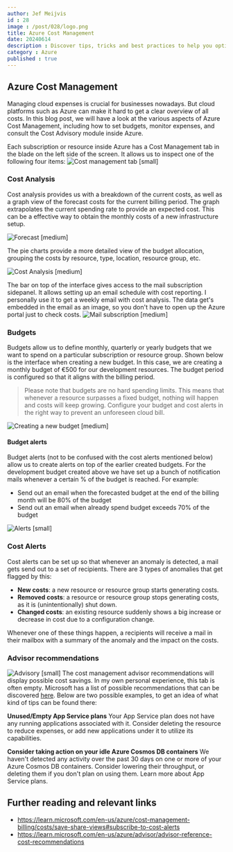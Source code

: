 ```yaml
---
author: Jef Meijvis
id : 28
image : /post/028/logo.png
title: Azure Cost Management
date: 20240614
description : Discover tips, tricks and best practices to help you optimize your Azure spending.
category : Azure 
published : true
---
```


## Azure Cost Management
Managing cloud expenses is crucial for businesses nowadays. 
But cloud platforms such as Azure can make it hard to get a clear overview of all costs.
In this blog post, we will have a look at the various aspects of Azure Cost Management, including how to set budgets, monitor expenses, and consult the Cost Advisory module inside Azure. 

Each subscription or resource inside Azure has a Cost Management tab in the blade on the left side of the screen.
It allows us to inspect one of the following four items:
![Cost management tab [small]](images/cost-management-tab.png)

### Cost Analysis
Cost analysis provides us with a breakdown of the current costs, as well as a graph view of the forecast costs for the current billing period. The graph extrapolates the current spending rate to provide an expected cost. This can be a effective way to obtain the monthly costs of a new infrastructure setup.  

![Forecast [medium]](images/forecast.png)

The pie charts provide a more detailed view of the budget allocation, grouping the costs by resource, type, location, resource group, etc.

![Cost Analysis [medium]](images/cost-analysis.png)

The bar on top of the interface gives access to the mail subscription sidepanel. 
It allows setting up an email schedule with cost reporting. 
I personally use it to get a weekly email with cost analysis. 
The data get's embedded in the email as an image, so you don't have to open up the Azure portal just to check costs.
![Mail subscription [medium]](images/mail-subscription.png)

### Budgets
Budgets allow us to define monthly, quarterly or yearly budgets that we want to spend on a particular subscription or resource group.
Shown below is the interface when creating a new budget.
In this case, we are creating a monthly budget of €500 for our development resources.
The budget period is configured so that it aligns with the billing period.

> Please note that budgets are no hard spending limits. This means that whenever a resource surpasses a fixed budget, nothing will happen and costs will keep growing.
> Configure your budget and cost alerts in the right way to prevent an unforeseen cloud bill.  

![Creating a new budget [medium]](images/budgets.png)

#### Budget alerts
Budget alerts (not to be confused with the cost alerts mentioned below) allow us to create alerts on top of the earlier created budgets.
For the development budget created above we have set up a bunch of notification mails whenever a certain % of the budget is reached. 
For example:
- Send out an email when the forecasted budget at the end of the billing month will be 80% of the budget
- Send out an email when already spend budget exceeds 70% of the budget

![Alerts [small]](images/alerts.png)

### Cost Alerts
Cost alerts can be set up so that whenever an anomaly is detected, a mail gets send out to a set of recipients. 
There are 3 types of anomalies that get flagged by this:
- **New costs**: a new resource or resource group starts generating costs.
- **Removed costs**: a resource or resource group stops generating costs, as it is (unintentionally) shut down.
- **Changed costs**: an existing resource suddenly shows a big increase or decrease in cost due to a configuration change. 

Whenever one of these things happen, a recipients will receive a mail in their mailbox with a summary of the anomaly and the impact on the costs. 

### Advisor recommendations
![Advisory [small]](images/advisory.png)
The cost management advisor recommendations will display possible cost savings.
In my own personal experience, this tab is often empty. 
Microsoft has a list of possible recommendations that can be discovered [here](https://learn.microsoft.com/en-us/azure/advisor/advisor-reference-cost-recommendations).
Below are two possible examples, to get an idea of what kind of tips can be found there:

**Unused/Empty App Service plans**
Your App Service plan does not have any running applications associated with it. Consider deleting the resource to reduce expenses, or add new applications under it to utilize its capabilities.

**Consider taking action on your idle Azure Cosmos DB containers**
We haven't detected any activity over the past 30 days on one or more of your Azure Cosmos DB containers. Consider lowering their throughput, or deleting them if you don't plan on using them.
Learn more about App Service plans.


## Further reading and relevant links
- https://learn.microsoft.com/en-us/azure/cost-management-billing/costs/save-share-views#subscribe-to-cost-alerts
- https://learn.microsoft.com/en-us/azure/advisor/advisor-reference-cost-recommendations

